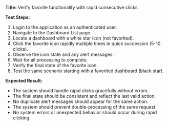 **Title:** Verify favorite functionality with rapid consecutive clicks.

**Test Steps:**
1. Login to the application as an authenticated user.
2. Navigate to the Dashboard List page.
3. Locate a dashboard with a white star icon (not favorited).
4. Click the favorite icon rapidly multiple times in quick succession (5-10 clicks).
5. Observe the icon state and any alert messages.
6. Wait for all processing to complete.
7. Verify the final state of the favorite icon.
8. Test the same scenario starting with a favorited dashboard (black star).

**Expected Result:**
- The system should handle rapid clicks gracefully without errors.
- The final state should be consistent and reflect the last valid action.
- No duplicate alert messages should appear for the same action.
- The system should prevent double-processing of the same request.
- No system errors or unexpected behavior should occur during rapid clicking.